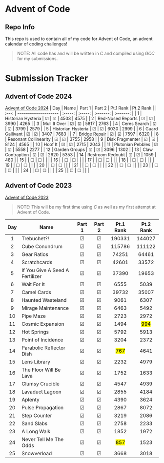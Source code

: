 # Advent of Code
## Repo Info

This repo is used to contain all of my code for Advent of Code, an advent calendar of coding challenges!

> NOTE: All code has and will be written in *C* and compiled using *GCC* for my submissions.

# Submission Tracker
## Advent of Code 2024
[Advent of Code 2024](https://adventofcode.com/2024)
|  Day  | Name                  | Part 1  | Part 2  | Pt.1 Rank | Pt.2 Rank |
| :---: | --------------------- | :-----: | :-----: | :-------: | :-------: |
|   1   | Historian Hysteria    | &#9745; | &#9745; |   4503    |   4575    |
|   2   | Red-Nosed Reports     | &#9745; | &#9745; |   3990    |   4265    |
|   3   | Mull It Over          | &#9745; | &#9745; |   5817    |   2763    |
|   4   | Ceres Search          | &#9745; | &#9745; |   3799    |   2579    |
|   5   | Historian Hysteria    | &#9745; | &#9745; |   6030    |   2999    |
|   6   | Guard Gallivant       | &#9745; | &#9745; |   3407    |   7683    |
|   7   | Bridge Repair         | &#9745; | &#9745; |   7597    |   6320    |
|   8   | Resonant Collinearity | &#9745; | &#9745; |   3755    |   2958    |
|   9   | Disk Fragmenter       | &#9745; | &#9745; |   8124    |   4565    |
|  10   | Hoof It               | &#9745; | &#9745; |   2715    |   2043    |
|  11   | Plutonian Pebbles     | &#9745; | &#9745; |   5558    |   2277    |
|  12   | Garden Groups         | &#9745; | &#9745; |   3096    |   1302    |
|  13   | Claw Contraption      | &#9745; | &#9745; |   2620    |   5353    |
|  14   | Restroom Redoubt      | &#9745; | &#9745; |   1059    |    480    |
|  15   |                       | &#9744; | &#9744; |           |           |
|  16   |                       | &#9744; | &#9744; |           |           |
|  17   |                       | &#9744; | &#9744; |           |           |
|  18   |                       | &#9744; | &#9744; |           |           |
|  19   |                       | &#9744; | &#9744; |           |           |
|  20   |                       | &#9744; | &#9744; |           |           |
|  21   |                       | &#9744; | &#9744; |           |           |
|  22   |                       | &#9744; | &#9744; |           |           |
|  23   |                       | &#9744; | &#9744; |           |           |
|  24   |                       | &#9744; | &#9744; |           |           |
|  25   |                       | &#9744; | &#9744; |           |           |


## Advent of Code 2023
[Advent of Code 2023](https://adventofcode.com/2023)

> NOTE: This will be my first time using *C* as well as my first attempt at Advent of Code.

|  Day  | Name                            | Part 1  | Part 2  |    Pt.1 Rank     |    Pt.2 Rank     |
| :---: | ------------------------------- | :-----: | :-----: | :--------------: | :--------------: |
|   1   | Trebuchet?!                     | &#9745; | &#9745; |      190331      |      144027      |
|   2   | Cube Conundrum                  | &#9745; | &#9745; |      115786      |      111122      |
|   3   | Gear Ratios                     | &#9745; | &#9745; |      74251       |      64461       |
|   4   | Scratchcards                    | &#9745; | &#9745; |      42601       |      33572       |
|   5   | If You Give A Seed A Fertilizer | &#9745; | &#9745; |      37390       |      19653       |
|   6   | Wait For It                     | &#9745; | &#9745; |       6555       |       5039       |
|   7   | Camel Cards                     | &#9745; | &#9745; |      39732       |      35007       |
|   8   | Haunted Wasteland               | &#9745; | &#9745; |       9061       |       6307       |
|   9   | Mirage Maintenance              | &#9745; | &#9745; |       6463       |       5492       |
|  10   | Pipe Maze                       | &#9745; | &#9745; |       2723       |       2972       |
|  11   | Cosmic Expansion                | &#9745; | &#9745; |       1494       | <mark>994</mark> |
|  12   | Hot Springs                     | &#9745; | &#9745; |       5792       |       5913       |
|  13   | Point of Incidence              | &#9745; | &#9745; |       3204       |       2372       |
|  14   | Parabolic Reflector Dish        | &#9745; | &#9745; | <mark>767<mark/> |       4641       |
|  15   | Lens Library                    | &#9745; | &#9745; |       2232       |       4979       |
|  16   | The Floor Will Be Lava          | &#9745; | &#9745; |       1752       |       1633       |
|  17   | Clumsy Crucible                 | &#9745; | &#9745; |       4547       |       4939       |
|  18   | Lavaduct Lagoon                 | &#9745; | &#9745; |       2855       |       4184       |
|  19   | Aplenty                         | &#9745; | &#9745; |       4390       |       3624       |
|  20   | Pulse Propagation               | &#9745; | &#9745; |       2867       |       8072       |
|  21   | Step Counter                    | &#9745; | &#9745; |       3219       |       2086       |
|  22   | Sand Slabs                      | &#9745; | &#9745; |       2758       |       2233       |
|  23   | A Long Walk                     | &#9745; | &#9745; |       1852       |       1972       |
|  24   | Never Tell Me The Odds          | &#9745; | &#9745; | <mark>857<mark/> |       1523       |
|  25   | Snowverload                     | &#9745; | &#9745; |       3668       |       3018       |
